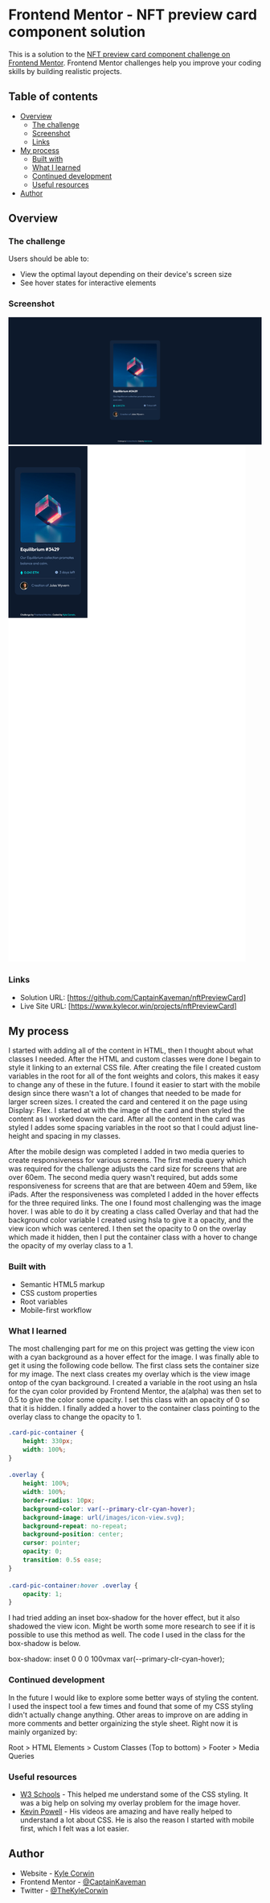 # Frontend Mentor - NFT preview card component solution

This is a solution to the [NFT preview card component challenge on Frontend Mentor](https://www.frontendmentor.io/challenges/nft-preview-card-component-SbdUL_w0U). Frontend Mentor challenges help you improve your coding skills by building realistic projects. 

## Table of contents

- [Overview](#overview)
  - [The challenge](#the-challenge)
  - [Screenshot](#screenshot)
  - [Links](#links)
- [My process](#my-process)
  - [Built with](#built-with)
  - [What I learned](#what-i-learned)
  - [Continued development](#continued-development)
  - [Useful resources](#useful-resources)
- [Author](#author)

## Overview

### The challenge

Users should be able to:

- View the optimal layout depending on their device's screen size
- See hover states for interactive elements

### Screenshot

![1440px Screen Size](./screenshots/screenshot1440.png)
![375px Screen Size - Mobile](./screenshots/screenshot375.png)

### Links

- Solution URL: [https://github.com/CaptainKaveman/nftPreviewCard]
- Live Site URL: [https://www.kylecor.win/projects/nftPreviewCard]

## My process

I started with adding all of the content in HTML, then I thought about what classes I needed. After the HTML and custom classes were done I begain to style it linking to an external CSS file. After creating the file I created custom variables in the root for all of the font weights and colors, this makes it easy to change any of these in the future. I found it easier to start with the mobile design since there wasn't a lot of changes that needed to be made for larger screen sizes. I created the card and centered it on the page using Display: Flex. I started at with the image of the card and then styled the content as I worked down the card. After all the content in the card was styled I addes some spacing variables in the root so that I could adjust line-height and spacing in my classes. 

After the mobile design was completed I added in two media queries to create responsiveness for various screens. The first media query which was required for the challenge adjusts the card size for screens that are over 60em. The second media query wasn't required, but adds some responsiveness for screens that are that are between 40em and 59em, like iPads. After the responsiveness was completed I added in the hover effects for the three required links. The one I found most challenging was the image hover. I was able to do it by creating a class called Overlay and that had the background color variable I created using hsla to give it a opacity, and the view icon which was centered. I then set the opacity to 0 on the overlay which made it hidden, then I put the container class with a hover to change the opacity of my overlay class to a 1.

### Built with

- Semantic HTML5 markup
- CSS custom properties
- Root variables
- Mobile-first workflow

### What I learned

The most challenging part for me on this project was getting the view icon with a cyan background as a hover effect for the image. I was finally able to get it using the following code bellow. The first class sets the container size for my image. The next class creates my overlay which is the view image ontop of the cyan background. I created a variable in the root using an hsla for the cyan color provided by Frontend Mentor, the a(alpha) was then set to 0.5 to give the color some opacity. I set this class with an opacity of 0 so that it is hidden. I finally added a hover to the container class pointing to the overlay class to change the opacity to 1.

```css
.card-pic-container {
	height: 330px;
	width: 100%;
}

.overlay {
	height: 100%;
	width: 100%;
	border-radius: 10px;
	background-color: var(--primary-clr-cyan-hover);
	background-image: url(/images/icon-view.svg);
	background-repeat: no-repeat;
	background-position: center;
	cursor: pointer;
	opacity: 0;
	transition: 0.5s ease;
}

.card-pic-container:hover .overlay {
	opacity: 1;
}
```

I had tried adding an inset box-shadow for the hover effect, but it also shadowed the view icon. Might be worth some more research to see if it is possible to use this method as well. The code I used in the class for the box-shadow is below.

box-shadow: inset 0 0 0 100vmax var(--primary-clr-cyan-hover);

### Continued development

In the future I would like to explore some better ways of styling the content. I used the inspect tool a few times and found that some of my CSS styling didn't actually change anything. Other areas to improve on are adding in more comments and better orgainizing the style sheet. Right now it is mainly organized by:

Root > HTML Elements > Custom Classes (Top to bottom) > Footer > Media Queries 

### Useful resources

- [W3 Schools](https://www.w3schools.com) - This helped me understand some of the CSS styling. It was a big help on solving my overlay problem for the image hover.
- [Kevin Powell](https://www.youtube.com/kepowob) - His videos are amazing and have really helped to understand a lot about CSS. He is also the reason I started with mobile first, which I felt was a lot easier.

## Author

- Website - [Kyle Corwin](https://www.kylecor.win)
- Frontend Mentor - [@CaptainKaveman](https://www.frontendmentor.io/profile/CaptainKaveman)
- Twitter - [@TheKyleCorwin](https://www.twitter.com/TheKyleCorwin)
